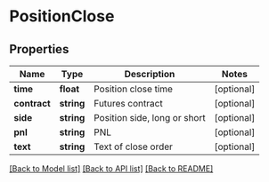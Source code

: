 # PositionClose

## Properties
Name | Type | Description | Notes
------------ | ------------- | ------------- | -------------
**time** | **float** | Position close time | [optional] 
**contract** | **string** | Futures contract | [optional] 
**side** | **string** | Position side, long or short | [optional] 
**pnl** | **string** | PNL | [optional] 
**text** | **string** | Text of close order | [optional] 

[[Back to Model list]](../README.md#documentation-for-models) [[Back to API list]](../README.md#documentation-for-api-endpoints) [[Back to README]](../README.md)


